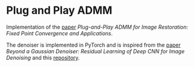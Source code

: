 # Plug and Play ADMM

Implementation of the [paper](https://arxiv.org/pdf/1605.01710.pdf) *Plug-and-Play ADMM for Image Restoration: Fixed Point Convergence and Applications*.

The denoiser is implemented in PyTorch and is inspired from the [paper](https://arxiv.org/abs/1608.03981) *Beyond a Gaussian Denoiser: Residual Learning of Deep CNN for Image Denoising* and this [repository](https://github.com/SaoYan/DnCNN-PyTorch).

